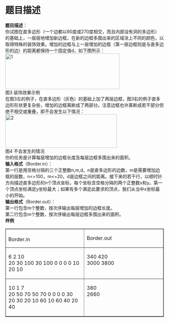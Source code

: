 # 题目描述


<p>
	<strong>题目描述</strong>：<strong> </strong><br/>
你试图在直多边形（一个边都以90度或270度相交，而且内部没有洞的多边形）的基础上，一层层地增加新边框，在新的边框多围出来的区域涂上不同的颜色，以取得特殊的装饰效果。增加的边框与上一层增加的边框（第一层边框则是与直多边形的边）的距离都保持一个固定值d，如下图所示：<br/>
<img alt="1" src="http://192.168.1.252/os/times/2011/11gzoi/border_clip_image002.gif" height="113" width="363"/><br/>
图3 装饰效果示例<br/>
在图3左的例子，在直多边形（灰色）的基础上加了两层边框，图3右的例子直多边形形状更复杂些，增加的边框离断成了两部分。注意边框也许离断成若干部分但绝不相交或重叠，即不会发生以下情况：<br/>
<img alt="2" src="http://192.168.1.252/os/times/2011/11gzoi/border_clip_image004.gif" height="106" width="355"/><br/>
图4 不会发生的情况<br/>
你的任务是计算每层增加的边框长度及每层边框多围出来的面积。<br/>
<strong>输入格式</strong>（Border.in）：<br/>
第一行是用空格分隔的三个正整数n,m,d。n是直多边形的边数，m是需要增加边框的层数，n&lt;=100，m&lt;=20，d是边框之间的距离。接下来的若干行，以顺时针方向描述直多边形的n个顶点坐标，每个坐标含空格分隔的两个正整数x和y。第一个顶点坐标满足y坐标最大；如果有多个满足此要求的顶点，我们从当中x坐标最小的开始。<br/>
<strong>输出格式</strong>（Border.out）：<br/>
第一行包含m个整数，按次序输出每层增加的边框长度。<br/>
第二行包含m个整数，按次序输出每层边框多围出来的面积。<br/>
<strong>样例 </strong>
</p>
<table border="1" cellpadding="0" cellspacing="0">
	<tbody>
		<tr>
			<td valign="top" width="284">
				<br/>
Border.in
			</td>
			<td valign="top" width="284">
				<p>
					Border.out
				</p>
			</td>
		</tr>
		<tr>
			<td valign="top" width="284">
				<p>
					6 2 10<br/>
20 30 100 30 100 0 0 0 0 10 20 10
				</p>
			</td>
			<td valign="top" width="284">
				<p>
					340 420<br/>
3000 3800
				</p>
			</td>
		</tr>
		<tr>
			<td valign="top" width="284">
				<p>
					10 1 7<br/>
20 50 70 50 70 0 0 0 0 30<br/>
20 30 20 10 60 10 60 40 20 40
				</p>
			</td>
			<td valign="top" width="284">
				<p>
					380<br/>
2660
				</p>
			</td>
		</tr>
	</tbody>
</table>
